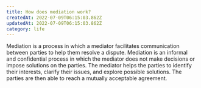 ```yaml
---
title: How does mediation work?
createdAt: 2022-07-09T06:15:03.862Z
updatedAt: 2022-07-09T06:15:03.862Z
category: life
---
```


Mediation is a process in which a mediator facilitates communication between parties to help them resolve a dispute. Mediation is an informal and confidential process in which the mediator does not make decisions or impose solutions on the parties. The mediator helps the parties to identify their interests, clarify their issues, and explore possible solutions. The parties are then able to reach a mutually acceptable agreement.
